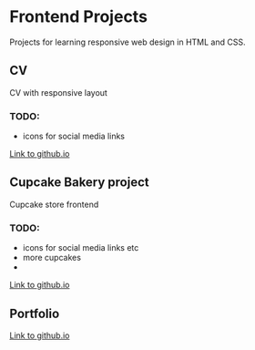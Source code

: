 # Frontend Projects 

Projects for learning responsive web design in HTML and CSS.

## CV 

CV with responsive layout

### TODO:

- icons for social media links

[Link to github.io](https://robotsson.github.io/cv/index.html)

## Cupcake Bakery project

Cupcake store frontend

### TODO:  

- icons for social media links etc
- more cupcakes
- 

[Link to github.io](https://robotsson.github.io/cakery/index.html)

## Portfolio

[Link to github.io](https://robotsson.github.io/portfolio/index.html)
